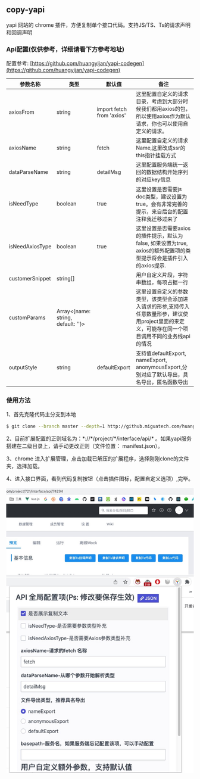 ## copy-yapi

yapi 网站的 chrome 插件，方便复制单个接口代码。支持JS/TS、Ts的请求声明和回调声明




### Api配置(仅供参考，详细请看下方参考地址)

配置参考: [https://github.com/huangyijan/yapi-codegen](https://github.com/huangyijan/yapi-codegen)

|参数名称|类型|默认值|备注|
|---|---|---|---|
|axiosFrom|string|import fetch from 'axios'|这里配置自定义的请求目录，考虑到大部分时候我们都用axios的包，所以使用axios作为默认请求，你也可以使用自定义的请求。
|axiosName|string|fetch|这里配置自定义的请求Name,这里改成ssr的this指针挂载方式
|dataParseName|string|detailMsg|这里配置服务端统一返回的数据结构开始序列的对应key信息
|isNeedType|boolean|true|这里设置是否需要js doc类型，建议设置为true。会有非常完善的提示，来自后台的配置注释我迁移过来了
|isNeedAxiosType|boolean|true|这里设置是否需要axios的插件提示，默认为false, 如果设置为true, axios的额外配置项的类型提示将会是插件引入的axios提示.
|customerSnippet|string[]||用户自定义片段，字符串数组，每项占据一行
|customParams|Array<{name: string, default: ''}>||这里设置自定义的参数类型，该类型会添加进入请求的形参,支持传入任意数量形参，建议使用project里面的来定义，可能存在同一个项目调用不同的业务线api的情况
|outputStyle|string|defaultExport|支持值defaultExport, nameExport, anonymousExport,分别对应了默认导出，具名导出，匿名函数导出

### 使用方法


1、首先克隆代码主分支到本地

```bash
$ git clone --branch master --depth=1 http://github.miguatech.com/huangyijian/copy-api 

```

2、目前扩展配置的正则域名为：*://\*/project/\*/interface/api/\* 。如果yapi服务搭建在二级目录上，请手动更改正则（文件位置： manifest.json）。

3、chrome 进入扩展管理，点击加载已解压的扩展程序，选择刚刚clone的文件夹，选择加载。

4、进入接口界面，看到代码复制按钮（点击插件图标，配置自定义选项）,完毕。

![you need proxy to see the image](./images/yapiPage.jpg)
![you need proxy to see the image](./images/popup.jpg)
